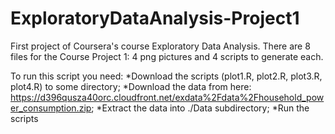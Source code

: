 # ExploratoryDataAnalysis-Project1
First project of Coursera's course Exploratory Data Analysis. There are 8 files for the Course Project 1: 4 png pictures and 4 scripts to generate each.

To run this script you need:
*Download the scripts (plot1.R, plot2.R, plot3.R, plot4.R) to some directory;
*Download the data from here: https://d396qusza40orc.cloudfront.net/exdata%2Fdata%2Fhousehold_power_consumption.zip;
*Extract the data into ./Data subdirectory;
*Run the scripts
